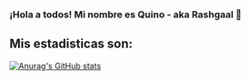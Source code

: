 ### ¡Hola a todos! Mi nombre es Quino - aka Rashgaal 👋

## Mis estadisticas son:


[![Anurag's GitHub stats](https://github-readme-stats.vercel.app/api?username=Rashgaal)](https://github.com/anuraghazra/github-readme-stats)
